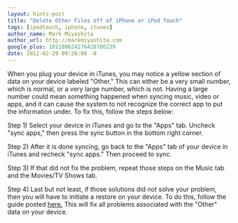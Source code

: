 ```yaml
---
layout: hints-post
title: "Delete Other Files off of iPhone or iPod Touch"
tags: [ipodtouch, iphone, itunes]
author_name: Mark Miyashita
author_url: http://markmiyashita.com
google_plus: 101180624276428786239
date: 2012-02-29 09:20:00 -8
---
```


When you plug your device in iTunes, you may notice a yellow section of data on your device labeled "Other." This can either be a very small number, which is normal, or a very large number, which is not. Having a large number could mean something happened when syncing music, video or apps, and it can cause the system to not recognize the correct app to put the information under. To fix this, follow the steps below:

Step 1) Select your device in iTunes and go to the "Apps" tab. Uncheck "sync apps," then press the sync button in the bottom right corner.

Step 2) After it is done syncing, go back to the "Apps" tab of your device in iTunes and recheck "sync apps." Then proceed to sync.

Step 3) If that did not fix the problem, repeat those steps on the Music tab and the Movies/TV Shows tab.

Step 4) Last but not least, if those solutions did not solve your problem, then you will have to initiate a restore on your device. To do this, follow the guide posted <a href="{{site.url}}/how-to-restore-your-iphone-ipod-touch-or-ipad/">here.</a> This will fix all problems associated with the "Other" data on your device.